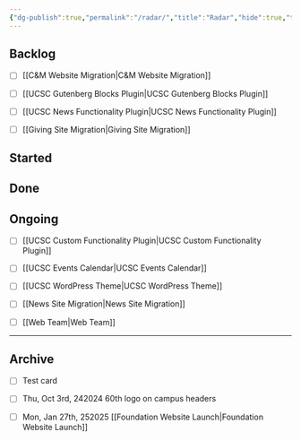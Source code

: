 ```yaml
---
{"dg-publish":true,"permalink":"/radar/","title":"Radar","hide":true,"tags":["work"],"noteIcon":"","created":"2025-01-09T07:46:02.016-08:00","updated":"2025-02-17T22:59:29.720-08:00"}
---
```



## Backlog

- [ ] [[C&M Website Migration\|C&M Website Migration]]
- [ ] [[UCSC Gutenberg Blocks Plugin\|UCSC Gutenberg Blocks Plugin]]
- [ ] [[UCSC News Functionality Plugin\|UCSC News Functionality Plugin]]
- [ ] [[Giving Site Migration\|Giving Site Migration]]


## Started



## Done



## Ongoing

- [ ] [[UCSC Custom Functionality Plugin\|UCSC Custom Functionality Plugin]]
- [ ] [[UCSC Events Calendar\|UCSC Events Calendar]]
- [ ] [[UCSC WordPress Theme\|UCSC WordPress Theme]]
- [ ] [[News Site Migration\|News Site Migration]]
- [ ] [[Web Team\|Web Team]]


***

## Archive

- [ ] Test card
- [ ] Thu, Oct 3rd, 242024 60th logo on campus headers
- [ ] Mon, Jan 27th, 252025 [[Foundation Website Launch\|Foundation Website Launch]]

